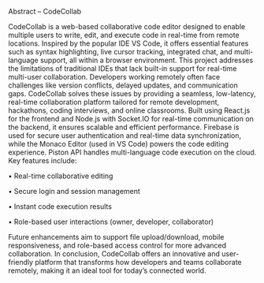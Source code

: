 Abstract – CodeCollab

CodeCollab is a web-based collaborative code editor designed to enable multiple users to write, edit, and execute code in real-time from remote locations. Inspired by the popular IDE VS Code, it offers essential features such as syntax highlighting, live cursor tracking, integrated chat, and multi-language support, all within a browser environment.
This project addresses the limitations of traditional IDEs that lack built-in support for real-time multi-user collaboration. Developers working remotely often face challenges like version conflicts, delayed updates, and communication gaps. CodeCollab solves these issues by providing a seamless, low-latency, real-time collaboration platform tailored for remote development, hackathons, coding interviews, and online classrooms.
Built using React.js for the frontend and Node.js with Socket.IO for real-time communication on the backend, it ensures scalable and efficient performance. Firebase is used for secure user authentication and real-time data synchronization, while the Monaco Editor (used in VS Code) powers the code editing experience. Piston API handles multi-language code execution on the cloud.
Key features include:

•	Real-time collaborative editing

•	Secure login and session management

•	Instant code execution results

•	Role-based user interactions (owner, developer, collaborator)

Future enhancements aim to support file upload/download, mobile responsiveness, and role-based access control for more advanced collaboration.
In conclusion, CodeCollab offers an innovative and user-friendly platform that transforms how developers and teams collaborate remotely, making it an ideal tool for today’s connected world.

